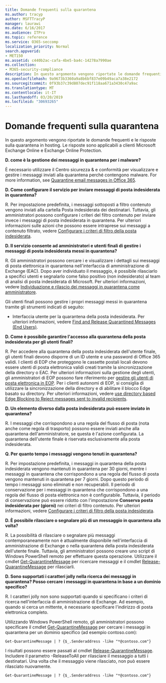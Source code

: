 ```yaml
---
title: Domande frequenti sulla quarantena
ms.author: tracyp
author: MSFTTracyP
manager: laurawi
ms.date: 6/16/2017
ms.audience: ITPro
ms.topic: reference
ms.service: O365-seccomp
localization_priority: Normal
search.appverid:
- MET150
ms.assetid: c440b2ac-cafa-4be5-ba4c-14278a7990ae
ms.collection:
- M365-security-compliance
description: In questo argomento vengono riportate le domande frequenti e le risposte sulla quarantena in hosting.
ms.openlocfilehash: 9a9673b3360a9a8b6bf837e09b49aca7a38e2172
ms.sourcegitcommit: 0f93b37c39d807dec91f118aa671a3430c47a9ac
ms.translationtype: MT
ms.contentlocale: it-IT
ms.lasthandoff: 03/20/2019
ms.locfileid: "30693265"
---
```

# <a name="quarantine-faq"></a>Domande frequenti sulla quarantena

In questo argomento vengono riportate le domande frequenti e le risposte sulla quarantena in hosting. Le risposte sono applicabili a clienti Microsoft Exchange Online e Exchange Online Protection.
  
 **D. come è la gestione dei messaggi in quarantena per i malware?**
  
È necessario utilizzare il Centro sicurezza &amp; e conformità per visualizzare e gestire i messaggi inviati alla quarantena perché contengono malware. For more information, see [Quarantine email messages in Office 365](https://support.office.com/article/Quarantine-email-messages-in-Office-365-4c234874-015e-4768-8495-98fcccfc639b).
  
 **D. Come configurare il servizio per inviare messaggi di posta indesiderata in quarantena?**
  
R. Per impostazione predefinita, i messaggi sottoposti a filtro contenuto vengono inviati alla cartella Posta indesiderata dei destinatari. Tuttavia, gli amministratori possono configurare i criteri del filtro contenuto per inviare invece i messaggi di posta indesiderata in quarantena. Per ulteriori informazioni sulle azioni che possono essere intraprese sui messaggi a contenuto filtrato, vedere [Configurare i criteri di filtro della posta indesiderata](configure-your-spam-filter-policies.md).
  
 **D. Il servizio consente ad amministratori e utenti finali di gestire i messaggi di posta indesiderata messi in quarantena?**
  
R. Gli amministratori possono cercare i e visualizzare i dettagli sui messaggi di posta elettronica in quarantena nell'interfaccia di amministrazione di Exchange (EAC). Dopo aver individuato il messaggio, è possibile rilasciarlo a specifici utenti e segnalarlo come falso positivo (non indesiderato) al team di analisi di posta indesiderata di Microsoft. Per ulteriori informazioni, vedere [Individuazione e rilascio dei messaggi in quarantena come amministratore](find-and-release-quarantined-messages-as-an-administrator.md).
  
Gli utenti finali possono gestire i propri messaggi messi in quarantena tramite gli strumenti indicati di seguito: 
  
- Interfaccia utente per la quarantena della posta indesiderata. Per ulteriori informazioni, vedere [Find and Release Quarantined Messages (End Users)](http://technet.microsoft.com/library/e439b560-827a-4807-abd3-6b861c1ff786.aspx).
        
 **D. Come è possibile garantire l'accesso alla quarantena della posta indesiderata per gli utenti finali?**
  
R. Per accedere alla quarantena della posta indesiderata dell'utente finale, gli utenti finali devono disporre di un ID utente e una password di Office 365 validi. I clienti di EOP che proteggono le cassette postali locali devono essere utenti di posta elettronica validi creati tramite la sincronizzazione della directory o EAC. Per ulteriori informazioni sulla gestione degli utenti, gli amministratori di EOP possono fare riferimento per [gestire gli utenti di posta elettronica in EOP](eop/manage-mail-users-in-eop.md). Per i clienti autonomi di EOP, si consiglia di utilizzare la sincronizzazione della directory e di abilitare il blocco Edge basato su directory. Per ulteriori informazioni, vedere [use directory based Edge Blocking to Reject messages sent to invalid recipients](http://technet.microsoft.com/library/ca7b7416-92ed-40ad-abdb-695be46ea2e4.aspx).
  
 **D. Un elemento diverso dalla posta indesiderata può essere inviato in quarantena?**
  
R. I messaggi che corrispondono a una regola del flusso di posta (nota anche come regola di trasporto) possono essere inviati anche alla quarantena dell'amministratore, se questa è l'azione configurata. La quarantena dell'utente finale è riservata esclusivamente alla posta indesiderata.
  
 **Q. Per quanto tempo i messaggi vengono tenuti in quarantena?**
  
R. Per impostazione predefinita, i messaggi in quarantena della posta indesiderata vengono mantenuti in quarantena per 30 giorni, mentre i messaggi in quarantena che corrispondono a una regola del flusso di posta vengono mantenuti in quarantena per 7 giorni. Dopo questo periodo di tempo i messaggi sono eliminati e non recuperabili. Il periodo di conservazione per i messaggi in quarantena che corrispondono a una regola del flusso di posta elettronica non è configurabile. Tuttavia, il periodo di conservazione può essere ridotto con l'impostazione **Conserva posta indesiderata per (giorni)** nei criteri di filtro contenuto. Per ulteriori informazioni, vedere [Configurare i criteri di filtro della posta indesiderata](configure-your-spam-filter-policies.md).
  
 **D. È possibile rilasciare o segnalare più di un messaggio in quarantena alla volta?**
  
R. La possibilità di rilasciare o segnalare più messaggi contemporaneamente non è attualmente disponibile nell'interfaccia di amministrazione di Exchange o nella quarantena della posta indesiderata dell'utente finale. Tuttavia, gli amministratori possono creare uno script di Windows PowerShell remoto per effettuare questa operazione. Utilizzare il cmdlet [Get-QuarantineMessage](http://technet.microsoft.com/library/88026da1-8dbc-49e7-80e8-112a32773c34.aspx) per ricercare messaggi e il cmdlet [Release-QuarantineMessage](http://technet.microsoft.com/library/4a3aa05c-238f-46f2-b8dd-b0e3c38eab3e.aspx) per rilasciarli. 
  
 **D. Sono supportati i caratteri jolly nella ricerca dei messaggi in quarantena? Posso cercare i messaggi in quarantena in base a un dominio specifico?**
  
R. I caratteri jolly non sono supportati quando si specificano i criteri di ricerca nell'interfaccia di amministrazione di Exchange. Ad esempio, quando si cerca un mittente, è necessario specificare l'indirizzo di posta elettronica completo.
  
Utilizzando Windows PowerShell remoto, gli amministratori possono specificare il cmdlet [Get-QuarantineMessage](http://technet.microsoft.com/library/88026da1-8dbc-49e7-80e8-112a32773c34.aspx) per cercare i messaggi in quarantena per un dominio specifico (ad esempio contoso.com): 
  
```
Get-QuarantineMessage | ? {$_.Senderaddress -like "*@contoso.com"}
```

I risultati possono essere passati al cmdlet [Release-QuarantineMessage](http://technet.microsoft.com/library/4a3aa05c-238f-46f2-b8dd-b0e3c38eab3e.aspx). Includere il parametro -ReleaseToAll per rilasciare il messaggio a tutti i destinatari. Una volta che il messaggio viene rilasciato, non può essere rilasciato nuovamente. 
  
```
Get-QuarantineMessage | ? {$_.Senderaddress -like "*@contoso.com"}
```


